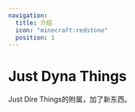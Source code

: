 ```yaml
---
navigation:
  title: 介绍
  icon: "minecraft:redstone"
  position: 1
---
```


# Just Dyna Things

Just Dire Things的附属，加了新东西。

<SubPages />
